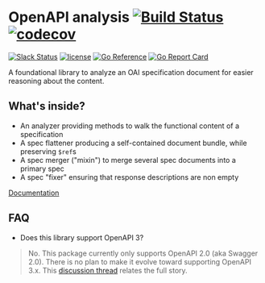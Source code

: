# OpenAPI analysis [![Build Status](https://github.com/go-openapi/analysis/actions/workflows/go-test.yml/badge.svg)](https://github.com/go-openapi/analysis/actions?query=workflow%3A"go+test") [![codecov](https://codecov.io/gh/go-openapi/analysis/branch/master/graph/badge.svg)](https://codecov.io/gh/go-openapi/analysis)

[![Slack Status](https://slackin.goswagger.io/badge.svg)](https://slackin.goswagger.io)
[![license](http://img.shields.io/badge/license-Apache%20v2-orange.svg)](https://raw.githubusercontent.com/go-openapi/analysis/master/LICENSE)
[![Go Reference](https://pkg.go.dev/badge/github.com/go-openapi/analysis.svg)](https://pkg.go.dev/github.com/go-openapi/analysis)
[![Go Report Card](https://goreportcard.com/badge/github.com/go-openapi/analysis)](https://goreportcard.com/report/github.com/go-openapi/analysis)


A foundational library to analyze an OAI specification document for easier reasoning about the content.

## What's inside?

* An analyzer providing methods to walk the functional content of a specification
* A spec flattener producing a self-contained document bundle, while preserving `$ref`s
* A spec merger ("mixin") to merge several spec documents into a primary spec
* A spec "fixer" ensuring that response descriptions are non empty

[Documentation](https://pkg.go.dev/github.com/go-openapi/analysis)

## FAQ

* Does this library support OpenAPI 3?

> No.
> This package currently only supports OpenAPI 2.0 (aka Swagger 2.0).
> There is no plan to make it evolve toward supporting OpenAPI 3.x.
> This [discussion thread](https://github.com/go-openapi/spec/issues/21) relates the full story.
